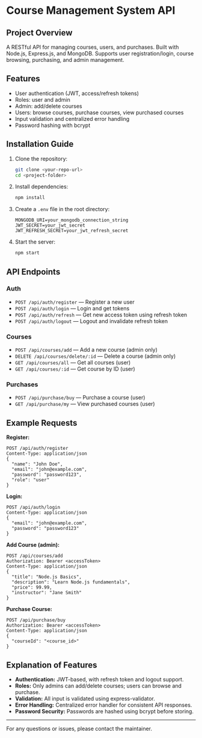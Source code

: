 # Course Management System API

## Project Overview
A RESTful API for managing courses, users, and purchases. Built with Node.js, Express.js, and MongoDB. Supports user registration/login, course browsing, purchasing, and admin management.

## Features
- User authentication (JWT, access/refresh tokens)
- Roles: user and admin
- Admin: add/delete courses
- Users: browse courses, purchase courses, view purchased courses
- Input validation and centralized error handling
- Password hashing with bcrypt

## Installation Guide
1. Clone the repository:
   ```sh
   git clone <your-repo-url>
   cd <project-folder>
   ```
2. Install dependencies:
   ```sh
   npm install
   ```
3. Create a `.env` file in the root directory:
   ```env
   MONGODB_URI=your_mongodb_connection_string
   JWT_SECRET=your_jwt_secret
   JWT_REFRESH_SECRET=your_jwt_refresh_secret
   ```
4. Start the server:
   ```sh
   npm start
   ```

## API Endpoints

### Auth
- `POST /api/auth/register` — Register a new user
- `POST /api/auth/login` — Login and get tokens
- `POST /api/auth/refresh` — Get new access token using refresh token
- `POST /api/auth/logout` — Logout and invalidate refresh token

### Courses
- `POST /api/courses/add` — Add a new course (admin only)
- `DELETE /api/courses/delete/:id` — Delete a course (admin only)
- `GET /api/courses/all` — Get all courses (user)
- `GET /api/courses/:id` — Get course by ID (user)

### Purchases
- `POST /api/purchase/buy` — Purchase a course (user)
- `GET /api/purchase/my` — View purchased courses (user)

## Example Requests

**Register:**
```http
POST /api/auth/register
Content-Type: application/json
{
  "name": "John Doe",
  "email": "john@example.com",
  "password": "password123",
  "role": "user"
}
```

**Login:**
```http
POST /api/auth/login
Content-Type: application/json
{
  "email": "john@example.com",
  "password": "password123"
}
```

**Add Course (admin):**
```http
POST /api/courses/add
Authorization: Bearer <accessToken>
Content-Type: application/json
{
  "title": "Node.js Basics",
  "description": "Learn Node.js fundamentals",
  "price": 99.99,
  "instructor": "Jane Smith"
}
```

**Purchase Course:**
```http
POST /api/purchase/buy
Authorization: Bearer <accessToken>
Content-Type: application/json
{
  "courseId": "<course_id>"
}
```

## Explanation of Features
- **Authentication:** JWT-based, with refresh token and logout support.
- **Roles:** Only admins can add/delete courses; users can browse and purchase.
- **Validation:** All input is validated using express-validator.
- **Error Handling:** Centralized error handler for consistent API responses.
- **Password Security:** Passwords are hashed using bcrypt before storing.

---
For any questions or issues, please contact the maintainer.
